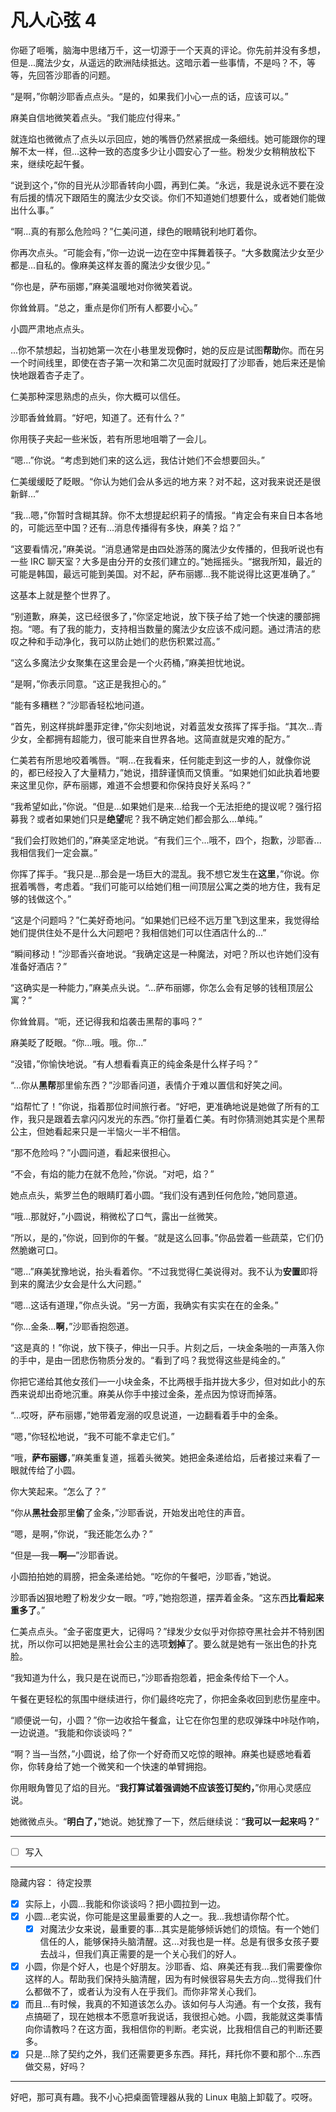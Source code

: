 # 凡人心弦 4

你砸了咂嘴，脑海中思绪万千，这一切源于一个天真的评论。你先前并没有多想，但是...魔法少女，从遥远的欧洲陆续抵达。这暗示着一些事情，不是吗？不，等等，先回答沙耶香的问题。

“是啊，”你朝沙耶香点点头。“是的，如果我们小心一点的话，应该可以。”

麻美自信地微笑着点头。“我们能应付得来。”

就连焰也微微点了点头以示回应，她的嘴唇仍然紧抿成一条细线。她可能跟你的理解不太一样，但...这种一致的态度多少让小圆安心了一些。粉发少女稍稍放松下来，继续吃起午餐。

“说到这个，”你的目光从沙耶香转向小圆，再到仁美。“永远，我是说永远不要在没有后援的情况下跟陌生的魔法少女交谈。你们不知道她们想要什么，或者她们能做出什么事。”

“啊...真的有那么危险吗？”仁美问道，绿色的眼睛锐利地盯着你。

你再次点头。“可能会有，”你一边说一边在空中挥舞着筷子。“大多数魔法少女至少都是...自私的。像麻美这样友善的魔法少女很少见。”

“你也是，萨布丽娜，”麻美温暖地对你微笑着说。

你耸耸肩。“总之，重点是你们所有人都要小心。”

小圆严肃地点点头。

...你不禁想起，当初她第一次在小巷里发现**你**时，她的反应是试图**帮助**你。而在另一个时间线里，即使在杏子第一次和第二次见面时就殴打了沙耶香，她后来还是愉快地跟着杏子走了。

仁美那种深思熟虑的点头，你大概可以信任。

沙耶香耸耸肩。“好吧，知道了。还有什么？”

你用筷子夹起一些米饭，若有所思地咀嚼了一会儿。

“嗯...”你说。“考虑到她们来的这么远，我估计她们不会想要回头。”

仁美缓缓眨了眨眼。“你认为她们会从多远的地方来？对不起，这对我来说还是很新鲜...”

“我...嗯，”你暂时含糊其辞。你不太想提起织莉子的情报。“肯定会有来自日本各地的，可能远至中国？还有...消息传播得有多快，麻美？焰？”

“这要看情况，”麻美说。“消息通常是由四处游荡的魔法少女传播的，但我听说也有一些 IRC 聊天室？大多是由分开的女孩们建立的。”她摇摇头。“据我所知，最近的可能是韩国，最远可能到美国。对不起，萨布丽娜...我不能说得比这更准确了。”

这基本上就是整个世界了。

“别道歉，麻美，这已经很多了，”你坚定地说，放下筷子给了她一个快速的腰部拥抱。“嗯。有了我的能力，支持相当数量的魔法少女应该不成问题。通过清洁的悲叹之种和手动净化，我可以防止她们的悲伤积累过高。”

“这么多魔法少女聚集在这里会是一个火药桶，”麻美担忧地说。

“是啊，”你表示同意。“这正是我担心的。”

“能有多糟糕？”沙耶香轻松地问道。

“首先，别这样挑衅墨菲定律，”你尖刻地说，对着蓝发女孩挥了挥手指。“其次...青少女，全都拥有超能力，很可能来自世界各地。这简直就是灾难的配方。”

仁美若有所思地咬着嘴唇。“啊...在我看来，任何能走到这一步的人，就像你说的，都已经投入了大量精力，”她说，措辞谨慎而又慎重。“如果她们如此执着地要来这里见你，萨布丽娜，难道不会想要和你保持良好关系吗？”

“我希望如此，”你说。“但是...如果她们是来...给我一个无法拒绝的提议呢？强行招募我？或者如果她们只是**绝望**呢？我不确定她们都会那么...单纯。”

“我们会打败她们的，”麻美坚定地说。“有我们三个...哦不，四个，抱歉，沙耶香...我相信我们一定会赢。”

你挥了挥手。“我只是...那会是一场巨大的混乱。我不想它发生在**这里**，”你说。你抿着嘴唇，考虑着。“我们可能可以给她们租一间顶层公寓之类的地方住，我有足够的钱做这个。”

“这是个问题吗？”仁美好奇地问。“如果她们已经不远万里飞到这里来，我觉得给她们提供住处不是什么大问题吧？我相信她们可以住酒店什么的...”

“瞬间移动！”沙耶香兴奋地说。“我确定这是一种魔法，对吧？所以也许她们没有准备好酒店？”

“这确实是一种能力，”麻美点头说。“...萨布丽娜，你怎么会有足够的钱租顶层公寓？”

你耸耸肩。“呃，还记得我和焰袭击黑帮的事吗？”

麻美眨了眨眼。“你...哦。哦。你...”

“没错，”你愉快地说。“有人想看看真正的纯金条是什么样子吗？”

“...你从**黑帮**那里偷东西？”沙耶香问道，表情介于难以置信和好笑之间。

“焰帮忙了！”你说，指着那位时间旅行者。“好吧，更准确地说是她做了所有的工作，我只是跟着去拿闪闪发光的东西。”你打量着仁美。有时你猜测她其实是个黑帮公主，但她看起来只是一半恼火一半不相信。

“那不危险吗？”小圆问道，看起来很担心。

“不会，有焰的能力在就不危险，”你说。“对吧，焰？”

她点点头，紫罗兰色的眼睛盯着小圆。“我们没有遇到任何危险，”她同意道。

“哦...那就好，”小圆说，稍微松了口气，露出一丝微笑。

“所以，是的，”你说，回到你的午餐。“就是这么回事。”你品尝着一些蔬菜，它们仍然脆嫩可口。

“嗯...”麻美犹豫地说，抬头看着你。“不过我觉得仁美说得对。我不认为**安置**即将到来的魔法少女会是什么大问题。”

“嗯...这话有道理，”你点头说。“另一方面，我确实有实实在在的金条。”

“你...金条...**啊**，”沙耶香抱怨道。

“这是真的！”你说，放下筷子，伸出一只手。片刻之后，一块金条啪的一声落入你的手中，是由一团悲伤物质分发的。“看到了吗？我觉得这些是纯金的。”

你把它递给其他女孩们—一小块金条，不比两根手指并拢大多少，但对如此小的东西来说却出奇地沉重。麻美从你手中接过金条，差点因为惊讶而掉落。

“...哎呀，萨布丽娜，”她带着宠溺的叹息说道，一边翻看着手中的金条。

“嗯，”你轻松地说，“我不可能不拿走它们。”

“哦，**萨布丽娜**，”麻美重复道，摇着头微笑。她把金条递给焰，后者接过来看了一眼就传给了小圆。

你大笑起来。“怎么了？”

“你从**黑社会**那里**偷**了金条，”沙耶香说，开始发出呛住的声音。

“嗯，是啊，”你说，“我还能怎么办？”

“但是—我—**啊—**”沙耶香说。

小圆拍拍她的肩膀，把金条递给她。“吃你的午餐吧，沙耶香，”她说。

沙耶香凶狠地瞪了粉发少女一眼。“哼，”她抱怨道，摆弄着金条。“这东西**比看起来重多了**。”

仁美点点头。“金子密度更大，记得吗？”绿发少女似乎对你掠夺黑社会并不特别困扰，所以你可以把她是黑社会公主的选项**划掉**了。要么就是她有一张出色的扑克脸。

“我知道为什么，我只是在说而已，”沙耶香抱怨着，把金条传给下一个人。

午餐在更轻松的氛围中继续进行，你们最终吃完了，你把金条收回到悲伤星座中。

“顺便说一句，小圆？”你一边收拾午餐盒，让它在你包里的悲叹弹珠中咔哒作响，一边说道。“我能和你谈谈吗？”

“啊？当—当然，”小圆说，给了你一个好奇而又吃惊的眼神。麻美也疑惑地看着你，你转身给了她一个微笑和一个快速的单臂拥抱。

你用眼角瞥见了焰的目光。“**我打算试着强调她不应该签订契约，**”你用心灵感应说。

她微微点头。“**明白了，**”她说。她犹豫了一下，然后继续说：“**我可以一起来吗？**”

---

- [ ] 写入

---

隐藏内容： 待定投票

- [x] 实际上，小圆...我能和你谈谈吗？把小圆拉到一边。
- [x] 小圆...老实说，你可能是这里最重要的人之一。我...我想请你帮个忙。
  - [x] 对魔法少女来说，最重要的事...其实是能够倾诉她们的烦恼。有一个她们信任的人，能够保持头脑清醒。这...对我也是一样。总是有很多女孩子要去战斗，但我们真正需要的是一个关心我们的好人。
- [x] 小圆，你是个好人，也是个好朋友。沙耶香、焰、麻美还有我...我们需要像你这样的人。帮助我们保持头脑清醒，因为有时候很容易失去方向...觉得我们什么都做不了，或者认为没有人在乎我们。而你非常关心我们。
- [x] 而且...有时候，我真的不知道该怎么办。该如何与人沟通。有一个女孩，我有点搞砸了，现在她根本不愿意听我说话，我很担心她。小圆，我能就这类事情向你请教吗？在这方面，我相信你的判断。老实说，比我相信自己的判断还要多。
- [x] 只是...除了契约之外，我们还需要更多东西。拜托，拜托你不要和那个...东西做交易，好吗？

---

好吧，那可真有趣。我不小心把桌面管理器从我的 Linux 电脑上卸载了。哎呀。
